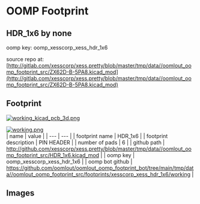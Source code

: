 # OOMP Footprint  
## HDR_1x6  by none  
  
oomp key: oomp_xesscorp_xess_hdr_1x6  
  
source repo at: [http://gitlab.com/xesscorp/xess.pretty/blob/master/tmp/data//oomlout_oomp_footprint_src/ZX62D-B-5PA8.kicad_mod](http://gitlab.com/xesscorp/xess.pretty/blob/master/tmp/data//oomlout_oomp_footprint_src/ZX62D-B-5PA8.kicad_mod)  
## Footprint  
  
[![working_kicad_pcb_3d.png](working_kicad_pcb_3d_600.png)](working_kicad_pcb_3d.png)  
  
[![working.png](working_600.png)](working.png)  
| name | value | 
| --- | --- | 
| footprint name | HDR_1x6 | 
| footprint description | PIN HEADER | 
| number of pads | 6 | 
| github path | http://github.com/xesscorp/xess.pretty/blob/master/tmp/data//oomlout_oomp_footprint_src/HDR_1x6.kicad_mod | 
| oomp key | oomp_xesscorp_xess_hdr_1x6 | 
| oomp bot github | https://github.com/oomlout/oomlout_oomp_footprint_bot/tree/main/tmp/data//oomlout_oomp_footprint_src/footprints/xesscorp_xess_hdr_1x6/working | 
## Images  
